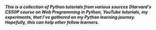 ##### This is a collection of Python tutorials from various sources (Harvard's CS50P course on Web Programming in Python, YouTube tutorials, my experiments, that I've gathered on my Python learning journey.  Hopefully, this can help other fellow learners.
